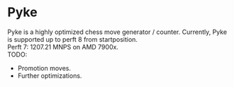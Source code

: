 # Pyke
Pyke is a highly optimized chess move generator / counter. Currently, Pyke is supported up to perft 8 from startposition. 
<br>
Perft 7: 1207.21 MNPS on AMD 7900x.
<br>
TODO:
<br>
- Promotion moves.
- Further optimizations.
